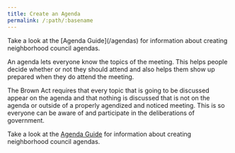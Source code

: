 ```yaml
---
title: Create an Agenda
permalink: /:path/:basename
---
```


<aside class="callout" role="complementary" markdown="1">
Take a look
at the [Agenda Guide](/agendas)
for information
about creating
neighborhood council agendas.
</aside>

An agenda
lets everyone know
the topics
of the meeting.
This helps people decide
whether or not
they should attend
and also helps them
show up prepared
when they do
attend the meeting.

The Brown Act requires
that every topic
that is going
to be discussed
appear on the agenda
and that nothing is discussed
that is not
on the agenda
or outside
of a properly agendized and noticed meeting.
This is so
everyone can be
aware of
and participate in
the deliberations of government.

Take a look
at the [Agenda Guide](/agendas)
for information
about creating
neighborhood council agendas.
